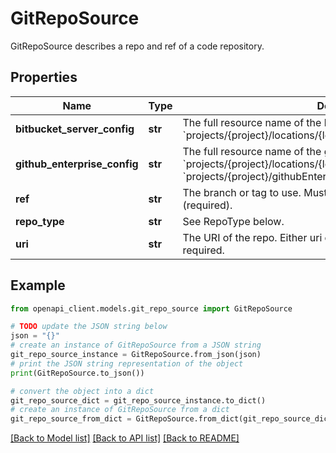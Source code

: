 # GitRepoSource

GitRepoSource describes a repo and ref of a code repository.

## Properties

Name | Type | Description | Notes
------------ | ------------- | ------------- | -------------
**bitbucket_server_config** | **str** | The full resource name of the bitbucket server config. Format: &#x60;projects/{project}/locations/{location}/bitbucketServerConfigs/{id}&#x60;. | [optional] 
**github_enterprise_config** | **str** | The full resource name of the github enterprise config. Format: &#x60;projects/{project}/locations/{location}/githubEnterpriseConfigs/{id}&#x60;. &#x60;projects/{project}/githubEnterpriseConfigs/{id}&#x60;. | [optional] 
**ref** | **str** | The branch or tag to use. Must start with \&quot;refs/\&quot; (required). | [optional] 
**repo_type** | **str** | See RepoType below. | [optional] 
**uri** | **str** | The URI of the repo. Either uri or repository can be specified and is required. | [optional] 

## Example

```python
from openapi_client.models.git_repo_source import GitRepoSource

# TODO update the JSON string below
json = "{}"
# create an instance of GitRepoSource from a JSON string
git_repo_source_instance = GitRepoSource.from_json(json)
# print the JSON string representation of the object
print(GitRepoSource.to_json())

# convert the object into a dict
git_repo_source_dict = git_repo_source_instance.to_dict()
# create an instance of GitRepoSource from a dict
git_repo_source_from_dict = GitRepoSource.from_dict(git_repo_source_dict)
```
[[Back to Model list]](../README.md#documentation-for-models) [[Back to API list]](../README.md#documentation-for-api-endpoints) [[Back to README]](../README.md)


